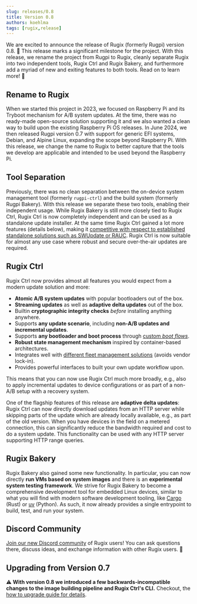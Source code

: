 ```yaml
---
slug: releases/0.8
title: Version 0.8
authors: koehlma
tags: [rugix,release]
---
```


We are excited to announce the release of Rugix (formerly Rugpi) version 0.8. 🎉
This release marks a significant milestone for the project.
With this release, we rename the project from Rugpi to Rugix, cleanly separate Rugix into two independent tools, Rugix Ctrl and Rugix Bakery, and furthermore add a myriad of new and exiting features to both tools.
Read on to learn more! 🚀

<!-- truncate -->

## Rename to Rugix

When we started this project in 2023, we focused on Raspberry Pi and its Tryboot mechanism for A/B system updates.
At the time, there was no ready-made open-source solution supporting it and we also wanted a clean way to build upon the existing Raspberry Pi OS releases.
In June 2024, we then released Rugpi version 0.7 with support for generic EFI systems, Debian, and Alpine Linux, expanding the scope beyond Raspberry Pi.
With this release, we change the name to Rugix to better capture that the tools we develop are applicable and intended to be used beyond the Raspberry Pi.


## Tool Separation

Previously, there was no clean separation between the on-device system management tool (formerly `rugpi-ctrl`) and the build system (formerly Rugpi Bakery).
With this release we separate these two tools, enabling their independent usage.
While Rugix Bakery is still more closely tied to Rugix Ctrl, Rugix Ctrl is now completely independent and can be used as a standalone update installer.
At the same time Rugix Ctrl gained a lot more features (details below), making it [competitive with respect to established standalone solutions such as SWUpdate or RAUC](/docs/ctrl#comparison-to-other-solutions).
Rugix Ctrl is now suitable for almost any use case where robust and secure over-the-air updates are required.


## Rugix Ctrl 

Rugix Ctrl now provides almost all features you would expect from a modern update solution and more:

- **Atomic A/B system updates** with popular bootloaders out of the box.
- **Streaming updates** as well as **adaptive delta updates** out of the box.
- Builtin **cryptographic integrity checks** _before_ installing anything anywhere.
- Supports **any update scenario**, including **non-A/B updates and incremental updates**.
- Supports **any bootloader and boot process** through [custom _boot flows_](https://rugix.org/docs/ctrl/advanced/boot-flows).
- **Robust state management mechanism** inspired by container-based architectures.
- Integrates well with [different fleet management solutions](https://rugix.org/docs/ctrl/advanced/fleet-management) (avoids vendor lock-in).
- Provides powerful interfaces to built your own update workflow upon.

This means that you can now use Rugix Ctrl much more broadly, e.g., also to apply incremental updates to device configurations or as part of a non-A/B setup with a recovery system.

One of the flagship features of this release are **adaptive delta updates**:
Rugix Ctrl can now directly download updates from an HTTP server while skipping parts of the update which are already locally available, e.g., as part of the old version.
When you have devices in the field on a metered connection, this can significantly reduce the bandwidth required and cost to do a system update.
This functionality can be used with any HTTP server supporting HTTP range queries.


## Rugix Bakery

Rugix Bakery also gained some new functionality.
In particular, you can now directly **run VMs based on system images** and there is an **experimental system testing framework**.
We strive for Rugix Bakery to become a comprehensive development tool for embedded Linux devices, similar to what you will find with modern software development tooling, like [Cargo](https://doc.rust-lang.org/cargo/) (Rust) or [uv](https://docs.astral.sh/uv/) (Python).
As such, it now already provides a single entrypoint to build, test, and run your system.


## Discord Community

[Join our new Discord community](https://discord.gg/cZ8wP9jNsn) of Rugix users!
You can ask questions there, discuss ideas, and exchange information with other Rugix users. 🙌


## Upgrading from Version 0.7

⚠️ **With version 0.8 we introduced a few backwards-incompatible changes to the image building pipeline and Rugix Ctrl's CLI.**
Checkout, the [how to upgrade guide for details](/docs/upgrading-from-v0.7).
